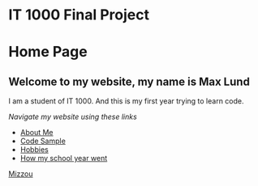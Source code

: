 # IT 1000 Final Project
# Home Page
## Welcome to my website, my name is Max Lund

I am a student of IT 1000. And this is my first year trying to learn code.

_Navigate my website using these links_

* [About Me](./aboutme.md)
* [Code Sample](./code_sample.md)
* [Hobbies](./hobby.md)
* [How my school year went](./marks.md)


[Mizzou](https://missouri.edu)
